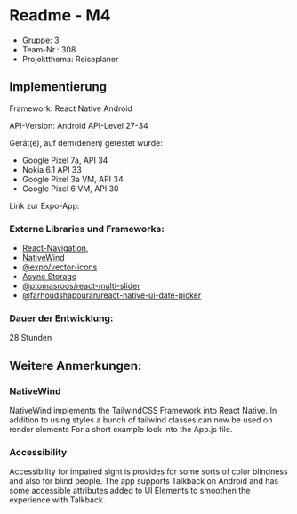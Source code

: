 # Readme - M4

* Gruppe: 3
* Team-Nr.: 308
* Projektthema: Reiseplaner

## Implementierung

Framework:	React Native Android

API-Version: Android API-Level 27-34

Gerät(e), auf dem(denen) getestet wurde:
* Google Pixel 7a, API 34
* Nokia 6.1 API 33
* Google Pixel 3a VM, API 34
* Google Pixel 6 VM, API 30

Link zur Expo-App:

### Externe Libraries und Frameworks:
* [React-Navigation](https://reactnavigation.org/),
* [NativeWind](https://www.nativewind.dev/)
* [@expo/vector-icons](https://icons.expo.fyi/Index)
* [Async Storage](https://react-native-async-storage.github.io/async-storage/)
* [@ptomasroos/react-multi-slider](https://github.com/ptomasroos/react-native-multi-slider)
* [@farhoudshapouran/react-native-ui-date-picker](https://github.com/farhoudshapouran/react-native-ui-datepicker)


### Dauer der Entwicklung:
28 Stunden

## Weitere Anmerkungen:

### NativeWind
NativeWind implements the TailwindCSS Framework into React Native.
In addition to using styles a bunch of tailwind classes can now be used on render elements
For a short example look into the App.js file.

### Accessibility
Accessibility for impaired sight is provides for some sorts of color blindness and also for blind people.
The app supports Talkback on Android and has some accessible attributes added to UI Elements to smoothen the experience with Talkback.